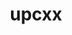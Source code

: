 ---
title: "upcxx"
layout: cache
categories: [package, develop-2025-01-05]
meta: {"versions": ["2023.9.0"], "compilers": ["gcc@=11.4.0", "gcc@=9.4.0", "oneapi@=2024.2.1"], "oss": ["ubuntu20.04", "ubuntu22.04"], "platforms": ["linux"], "targets": ["neoverse_v2", "ppc64le", "x86_64_v3"], "stacks": ["e4s", "e4s-neoverse-v2", "e4s-oneapi", "e4s-power", "e4s-rocm-external", "root"], "num_specs": 8, "num_specs_by_stack": {"root": 8, "e4s-power": 1, "e4s-neoverse-v2": 1, "e4s": 2, "e4s-rocm-external": 2, "e4s-oneapi": 2}}
spec_details: [{"hash": "ixzfx5edh7k3f3cupptjvympdgcrzcpn", "compiler": "gcc@=9.4.0", "versions": ["2023.9.0"], "os": "ubuntu20.04", "platform": "linux", "target": "ppc64le", "variants": ["build_system=generic", "cross=none", "~cuda", "+gasnet", "~level_zero", "+mpi", "patches=89a2eeb", "~rocm"], "stacks": ["root", "e4s-power"], "size": "-", "tarball": "https://binaries.spack.io/develop-2025-01-05/build_cache/linux-ubuntu20.04-ppc64le/gcc-9.4.0/upcxx-2023.9.0/linux-ubuntu20.04-ppc64le-gcc-9.4.0-upcxx-2023.9.0-ixzfx5edh7k3f3cupptjvympdgcrzcpn.spack"}, {"hash": "p3v462ufxhpfu6eq74dnvf4mjkw4lfof", "compiler": "gcc@=11.4.0", "versions": ["2023.9.0"], "os": "ubuntu22.04", "platform": "linux", "target": "neoverse_v2", "variants": ["build_system=generic", "cross=none", "~cuda", "+gasnet", "~level_zero", "+mpi", "patches=89a2eeb", "~rocm"], "stacks": ["root", "e4s-neoverse-v2"], "size": "-", "tarball": "https://binaries.spack.io/develop-2025-01-05/build_cache/linux-ubuntu22.04-neoverse_v2/gcc-11.4.0/upcxx-2023.9.0/linux-ubuntu22.04-neoverse_v2-gcc-11.4.0-upcxx-2023.9.0-p3v462ufxhpfu6eq74dnvf4mjkw4lfof.spack"}, {"hash": "4or5k52ay2svwhrwth5gir25hyelmj4d", "compiler": "gcc@=11.4.0", "versions": ["2023.9.0"], "os": "ubuntu22.04", "platform": "linux", "target": "x86_64_v3", "variants": ["amdgpu_target=gfx90a", "build_system=generic", "cross=none", "~cuda", "+gasnet", "~level_zero", "+mpi", "patches=89a2eeb", "+rocm"], "stacks": ["root", "e4s"], "size": "-", "tarball": "https://binaries.spack.io/develop-2025-01-05/build_cache/linux-ubuntu22.04-x86_64_v3/gcc-11.4.0/upcxx-2023.9.0/linux-ubuntu22.04-x86_64_v3-gcc-11.4.0-upcxx-2023.9.0-4or5k52ay2svwhrwth5gir25hyelmj4d.spack"}, {"hash": "bhczsprbgh2cl7cl6nre6qhxgrxttzhh", "compiler": "gcc@=11.4.0", "versions": ["2023.9.0"], "os": "ubuntu22.04", "platform": "linux", "target": "x86_64_v3", "variants": ["build_system=generic", "cross=none", "~cuda", "+gasnet", "~level_zero", "+mpi", "patches=89a2eeb", "~rocm"], "stacks": ["root", "e4s"], "size": "-", "tarball": "https://binaries.spack.io/develop-2025-01-05/build_cache/linux-ubuntu22.04-x86_64_v3/gcc-11.4.0/upcxx-2023.9.0/linux-ubuntu22.04-x86_64_v3-gcc-11.4.0-upcxx-2023.9.0-bhczsprbgh2cl7cl6nre6qhxgrxttzhh.spack"}, {"hash": "mr6ljbvszux2y6yauynjzmnmryb7sfhu", "compiler": "gcc@=11.4.0", "versions": ["2023.9.0"], "os": "ubuntu22.04", "platform": "linux", "target": "x86_64_v3", "variants": ["amdgpu_target=gfx908", "build_system=generic", "cross=none", "~cuda", "+gasnet", "~level_zero", "+mpi", "patches=89a2eeb", "+rocm"], "stacks": ["root", "e4s-rocm-external"], "size": "-", "tarball": "https://binaries.spack.io/develop-2025-01-05/build_cache/linux-ubuntu22.04-x86_64_v3/gcc-11.4.0/upcxx-2023.9.0/linux-ubuntu22.04-x86_64_v3-gcc-11.4.0-upcxx-2023.9.0-mr6ljbvszux2y6yauynjzmnmryb7sfhu.spack"}, {"hash": "tlrenrp5xvaoagv3rm5z6q6gwchmqfjl", "compiler": "gcc@=11.4.0", "versions": ["2023.9.0"], "os": "ubuntu22.04", "platform": "linux", "target": "x86_64_v3", "variants": ["amdgpu_target=gfx90a", "build_system=generic", "cross=none", "~cuda", "+gasnet", "~level_zero", "+mpi", "patches=89a2eeb", "+rocm"], "stacks": ["root", "e4s-rocm-external"], "size": "-", "tarball": "https://binaries.spack.io/develop-2025-01-05/build_cache/linux-ubuntu22.04-x86_64_v3/gcc-11.4.0/upcxx-2023.9.0/linux-ubuntu22.04-x86_64_v3-gcc-11.4.0-upcxx-2023.9.0-tlrenrp5xvaoagv3rm5z6q6gwchmqfjl.spack"}, {"hash": "6mu7c3glt56wsstfh7w7jn52xva7d6sv", "compiler": "oneapi@=2024.2.1", "versions": ["2023.9.0"], "os": "ubuntu22.04", "platform": "linux", "target": "x86_64_v3", "variants": ["build_system=generic", "cross=none", "~cuda", "+gasnet", "~level_zero", "+mpi", "patches=89a2eeb", "~rocm"], "stacks": ["e4s-oneapi", "root"], "size": "-", "tarball": "https://binaries.spack.io/develop-2025-01-05/build_cache/linux-ubuntu22.04-x86_64_v3/oneapi-2024.2.1/upcxx-2023.9.0/linux-ubuntu22.04-x86_64_v3-oneapi-2024.2.1-upcxx-2023.9.0-6mu7c3glt56wsstfh7w7jn52xva7d6sv.spack"}, {"hash": "deplrfmdpgu3cptxq4xfxo2w2qnrdlp2", "compiler": "oneapi@=2024.2.1", "versions": ["2023.9.0"], "os": "ubuntu22.04", "platform": "linux", "target": "x86_64_v3", "variants": ["build_system=generic", "cross=none", "~cuda", "+gasnet", "+level_zero", "+mpi", "patches=89a2eeb", "~rocm"], "stacks": ["e4s-oneapi", "root"], "size": "-", "tarball": "https://binaries.spack.io/develop-2025-01-05/build_cache/linux-ubuntu22.04-x86_64_v3/oneapi-2024.2.1/upcxx-2023.9.0/linux-ubuntu22.04-x86_64_v3-oneapi-2024.2.1-upcxx-2023.9.0-deplrfmdpgu3cptxq4xfxo2w2qnrdlp2.spack"}]
---